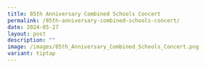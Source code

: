 ```yaml
---
title: 85th Anniversary Combined Schools Concert
permalink: /85th-anniversary-combined-schools-concert/
date: 2024-05-27
layout: post
description: ""
image: /images/85th_Anniversary_Combined_Schools_Concert.png
variant: tiptap
---
```

